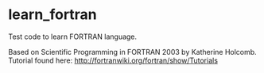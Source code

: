 # learn_fortran
Test code to learn FORTRAN language. 

Based on Scientific Programming in FORTRAN 2003 by Katherine Holcomb.
Tutorial found here: http://fortranwiki.org/fortran/show/Tutorials
